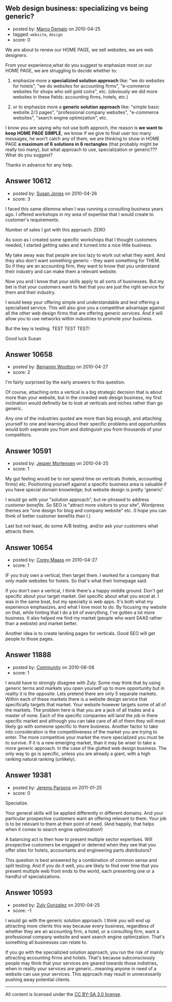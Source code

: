 ## Web design business: specializing vs being generic?

- posted by: [Marco Demaio](https://stackexchange.com/users/-1/3098-marco-demaio) on 2010-04-25
- tagged: `website`, `design`
- score: 0

We are about to renew our HOME PAGE, we sell websites, we are web designers.

From your experience,what do you suggest to enphasize most on our HOME PAGE, we are struggling to decide whether to:

1. enphasize more a **specializied solution approach** like: "we do websites for hotels", "we do websites for accounting firms", "e-commerce websites for shops who sell gold coins", etc. (obviously we did more websites in these fields: accounting firms, hotels, etc.)

2. or to enphasize more a **generic solution approach** like: "simple basic website 2/3 pages", "professional company websites", "e-commerce websites", "search engine optimization", etc.

I know you are saying why not use both approch, the reason is **we want to keep HOME PAGE SIMPLE**, we know if we give to final user too many messages, he won't catch any of them, we are thinking to show in HOME PAGE **a maximum of 6 solutions in 6 rectangles** (that probably might be really too many), but what approach to use, specialization or generic??? What do you suggest?

Thanks in advance for any help.


## Answer 10612

- posted by: [Susan Jones](https://stackexchange.com/users/-1/2737-susan-jones) on 2010-04-26
- score: 3

I faced this same dilemma when I was running a consulting business years ago. I offered workshops in my area of expertise that I would create to customer's requirements.

Number of sales I got with this approach: ZERO

As soon as I created some specific workshops that I thought customers needed, I started getting sales and it turned into a nice little business.

My take away was that people are too lazy to work out what they want. And they also don't want something generic - they want something for THEM. So if they are an accounting firm, they want to know that  you understand their industry and can make them a relevant website.

Now you and I know that your skills apply to all sorts of businesses. But my bet is that your customers want to feel that you are just the right service for them and their industry.

I would keep your offering simple and understandable and test offering a specialised service. This will also give you a competitive advantage against all the other web design firms that are offering generic services. And it will allow you to use networks within industries to promote your business.

But the key is testing. TEST TEST TEST!

Good luck
Susan 


## Answer 10658

- posted by: [Benjamin Wootton](https://stackexchange.com/users/-1/2094-benjamin-wootton) on 2010-04-27
- score: 2

I'm fairly surprised by the early answers to this question.

Of course, attaching onto a vertical is a big strategic decision that is about more than your website, but in the crowded web design business, my first inclination would definetly be to look at verticals and niches rather than go generic.  

Any one of the industries quoted are more than big enough, and attaching yourself to one and learning about their specific problems and opportunities would both seperate you from and distinguish you from thousands of your competitors.


## Answer 10591

- posted by: [Jesper Mortensen](https://stackexchange.com/users/-1/1261-jesper-mortensen) on 2010-04-25
- score: 1

My gut feeling would be to not spend time on verticals (hotels, accounting firms) etc. Positioning yourself against a specific business area is valuable if you have special domain knowledge; but website design is pretty 'generic'.

I would go with your "solution approach", but re-phrased to address *customer benefits*. So SEO is "attract more visitors to your site", Wordpress themes are "one design for blog and company website" etc. (I hope you can think of better customer benefits than I.)

Last but not least, do some A/B testing, and/or ask your customers what attracts them.


## Answer 10654

- posted by: [Corey Maass](https://stackexchange.com/users/-1/325-corey-maass) on 2010-04-27
- score: 1

IF you truly own a vertical, then target them. I worked for a company that only made websites for hotels. So that's what their homepage said.

If you don't own a vertical, I think there's a happy middle ground. Don't get specific about your target market. Get specific about what you excel at. I was in the same boat, but my specialty is web apps. It's both what my experience emphasizes, and what I love most to do. By focusing my website on that, while hinting that I do a bit of everything, I've gotten a lot more business. It also helped me find my market (people who want SAAS rather than a webiste) and market better.

Another idea is to create landing pages for verticals. Good SEO will get people to those pages.


## Answer 11888

- posted by: [Community](https://stackexchange.com/users/-1/-1-community) on 2010-06-08
- score: 1

I would have to strongly disagree with Zuly. Some may think that by using generic terms and markets you open yourself up to more opportunity but in reality it is the opposite. Lets pretend there are only 5 separate markets. Within each of these markets there is a website design service that specifically targets that market. Your website however targets some of all of the markets. The problem here is that you are a jack of all trades and a master of none. Each of the specific companies will land the job in there specific market and although you can take care of all of them they will most likely go with someone specific to there business. Another factor to take into consideration is the competitiveness of the market you are trying to enter. The more competitive your market the more specialized you must be to survive. If it is a new emerging market, than it may be wiser to take a more generic approach. In the case of the glutted web design business. The only way to go is specific, unless you are already a giant, with a high ranking natural ranking (unlikely).    


## Answer 19381

- posted by: [Jeremy Parsons](https://stackexchange.com/users/-1/4291-jeremy-parsons) on 2011-01-25
- score: 0

Specialize. 

Your general skills will be applied differently in different domains. And your particular prospective customers want an offering relevant to them. Your job is to be relevant to them at their point of need. (And happily, that helps when it comes to search engine optimization!)

A balancing act is then how to present multiple sector expertises. Will prospective customers be engaged or deterred when they see that you offer sites for hotels, accountants and engineering parts distributors?

This question is best answered by a combination of common sense and split testing. And if you do it well, you are likely to find over time that you present multiple web front ends to the world, each presenting one or a handful of specializations.


## Answer 10593

- posted by: [Zuly Gonzalez](https://stackexchange.com/users/-1/2692-zuly-gonzalez) on 2010-04-25
- score: -1

I would go with the generic solution approach. I think you will end up attracting more clients this way because every business, regardless of whether they are an accounting firm, a hotel, or a consulting firm, want a professional company website and want search engine optimization. That's something all businesses can relate to. 

If you go with the specializied solution approach, you run the risk of mainly attracting accounting firms and hotels. That's because subconsciously people may think that your services are geared towards those indistries, when in reality your services are generic...meaning anyone in need of a website can use your services. This approach may result in unnecessarily pushing away potential clients.



---

All content is licensed under the [CC BY-SA 3.0 license](https://creativecommons.org/licenses/by-sa/3.0/).
